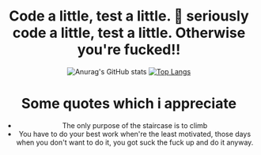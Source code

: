 <div align="center">
 <h1 >Code a little, test a little. 😬 seriously code a little, test a little. Otherwise you're fucked!!</h1>
</div>  
 


<div align="center">

![Anurag's GitHub stats](https://github-readme-stats.vercel.app/api?username=RidaEn-nasry&count_private=true)
[![Top Langs](https://github-readme-stats.vercel.app/api/top-langs/?username=RidaEn-nasry&langs_count=8)](https://github.com/anuraghazra/github-readme-stats) 


 
 
 <h1> Some quotes which i appreciate </h1>
 <ul>
  <li>The only purpose of the staircase is to climb </li>
  <li>You have to do your best work when're the least motivated, those days when you don't want to do it, you got suck the fuck up and do it anyway.</li>
  </lu>
</div>

